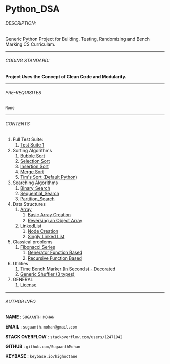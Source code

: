 
# Python_DSA

###### DESCRIPTION:
Generic Python Project for Building, Testing, Randomizing and Bench Marking CS Curriculam.
****

###### CODING STANDARD:
**Project Uses the Concept of Clean Code and Modularity.**
****

###### PRE-REQUISITES
`None` 
****

###### CONTENTS

1. Full Test Suite:
    1. [Test Suite 1](https://github.com/SugaanthMohan/Python_DSA/blob/main/TestSuite.py)
2. Sorting Algorithms
    1. [Bubble Sort](https://github.com/SugaanthMohan/Python_DSA/blob/main/Sorting_Algorithms/Bubble_Sort.py)
    1. [Selection Sort](https://github.com/SugaanthMohan/Python_DSA/blob/main/Sorting_Algorithms/Selection_Sort.py)
    1. [Insertion Sort](https://github.com/SugaanthMohan/Python_DSA/blob/main/Sorting_Algorithms/Insertion_Sort.py)
    1. [Merge Sort](https://github.com/SugaanthMohan/Python_DSA/blob/main/Sorting_Algorithms/Merge_Sort.py)
    1. [Tim's Sort (Default Python)](https://github.com/SugaanthMohan/Python_DSA/blob/main/Sorting_Algorithms/Pythons_Sort.py)
3. Searching Algorithms
    1. [Binary_Search](https://github.com/SugaanthMohan/Python_DSA/blob/main/Search_Algorithms/Binary_Search.py)
    1. [Sequential_Search](https://github.com/SugaanthMohan/Python_DSA/blob/main/Search_Algorithms/Sequential_Search.py)
    1. [Partition_Search](https://github.com/SugaanthMohan/Python_DSA/blob/main/Search_Algorithms/Partition_Search.py)
4. Data Structures
    1. [Array](https://github.com/SugaanthMohan/Python_DSA/tree/main/Data_Structures/Arrays)
        1. [Basic Array Creation](https://github.com/SugaanthMohan/Python_DSA/blob/main/Data_Structures/Arrays/Array.py)
        1. [Reversing an Object Array](https://github.com/SugaanthMohan/Python_DSA/blob/main/Data_Structures/Arrays/Basic_Reverse_Array.py)
    1. [LinkedList](https://github.com/SugaanthMohan/Python_DSA/tree/main/Data_Structures/LinkedList)
        1. [Node Creation](https://github.com/SugaanthMohan/Python_DSA/blob/main/Data_Structures/LinkedList/Node.py)
        1. [Singly Linked List](https://github.com/SugaanthMohan/Python_DSA/blob/main/Data_Structures/LinkedList/LinkedList.py)
4. Classical problems
    1. [Fibonacci Series](https://github.com/SugaanthMohan/Python_DSA/tree/main/Classical_Problems/fibonacci_series)
        1. [Generator Function Based](https://github.com/SugaanthMohan/Python_DSA/blob/main/Classical_Problems/fibonacci_series/GeneratorFibonacci.py)
        2. [Recursive Function Based](https://github.com/SugaanthMohan/Python_DSA/blob/main/Classical_Problems/fibonacci_series/RecursionFibonacci.py)
5. Utilities
    1. [Time Bench Marker (In Seconds) - Decorated](https://github.com/SugaanthMohan/Python_DSA/blob/main/Utils/BenchMarker.py)
    2. [Generic Shuffler (3 types)](https://github.com/SugaanthMohan/Python_DSA/blob/main/Utils/Shuffler.py)
6. GENERAL
    1. [License](https://github.com/SugaanthMohan/Python_DSA/blob/main/LICENSE)
****

###### AUTHOR INFO
**NAME**  : `SUGAANTH MOHAN`

**EMAIL** : `sugaanth.mohan@gmail.com`

**STACK OVERFLOW** : `stackoverflow.com/users/12471942`

**GITHUB** : `github.com/SugaanthMohan`

**KEYBASE** : `keybase.io/highoctane`
